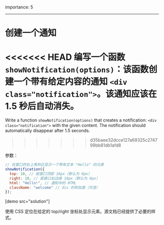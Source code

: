 importance: 5

---

# 创建一个通知

<<<<<<< HEAD
编写一个函数 `showNotification(options)`：该函数创建一个带有给定内容的通知 `<div class="notification">`。该通知应该在 1.5 秒后自动消失。
=======
Write a function `showNotification(options)` that creates a notification: `<div class="notification">` with the given content. The notification should automatically disappear after 1.5 seconds.
>>>>>>> d35baee32dcce127a69325c274799bb81db1afd8

参数：

```js
// 在窗口的右上角附近显示一个带有文本 "Hello" 的元素
showNotification({
  top: 10, // 距窗口顶部 10px（默认为 0px）
  right: 10, // 距窗口右边缘 10px（默认为 0px）
  html: "Hello!", // 通知中的 HTML
  className: "welcome" // div 的附加类（可选）
});
```

[demo src="solution"]


使用 CSS 定位在给定的 top/right 坐标处显示元素。源文档已经提供了必要的样式。
